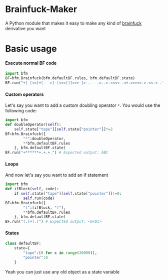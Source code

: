 # Brainfuck-Maker

A Python module that makes it easy to make any kind of [brainfuck](https://esolangs.org/wiki/BrainFuck) derivative you want

# Basic usage

#### Execute normal BF code
```Python
import bfm
BF=bfm.Brainfuck(bfm.defaultBF.rules, bfm.defaultBF.state)
BF.run("+[-[<<[+[--->]-[<<<]]]>>>-]>-.---.>..>.<<<<-.<+.>>>>>.>.<<.<-.")
```

#### Custom operators

Let's say you want to add a custom doubling operator `*`. You would use the following code:
```Python
import bfm
def doubleOperator(self):
	self.state["tape"][self.state["pointer"]]*=2
BF=bfm.Brainfuck({
		"*":doubleOperator,
		**bfm.defaultBF.rules
	}, bfm.defaultBF.state)
BF.run("+******+.+.+.") # Expected output: ABC
```

#### Loops

And now let's say you want to add an if statement
```Python
import bfm
def ifBlock(self, code):
	if self.state["tape"][self.state["pointer"]]!=0:
		self.run(code)
BF=bfm.Brainfuck({
		"(":[ifBlock, ")"],
		**bfm.defaultBF.rules
	}, bfm.defaultBF.state)
BF.run("(.)+(.)") # Expected output: <0x01>
```

#### States
```Python
class defaultBF:
	state={
		"tape":[0 for x in range(30000)],
		"pointer":0
	}
```
Yeah you can just use any old object as a state variable
